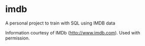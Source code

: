 # imdb
A personal project to train with SQL using IMDB data




Information courtesy of
IMDb
(http://www.imdb.com).
Used with permission.
